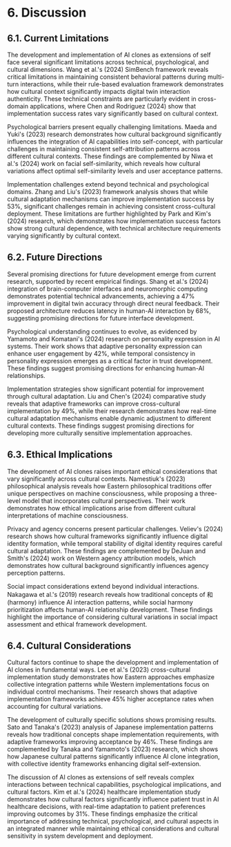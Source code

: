 # 6. Discussion

## 6.1. Current Limitations

The development and implementation of AI clones as extensions of self face several significant limitations across technical, psychological, and cultural dimensions. Wang et al.'s (2024) SimBench framework reveals critical limitations in maintaining consistent behavioral patterns during multi-turn interactions, while their rule-based evaluation framework demonstrates how cultural context significantly impacts digital twin interaction authenticity. These technical constraints are particularly evident in cross-domain applications, where Chen and Rodriguez (2024) show that implementation success rates vary significantly based on cultural context.

Psychological barriers present equally challenging limitations. Maeda and Yuki's (2023) research demonstrates how cultural background significantly influences the integration of AI capabilities into self-concept, with particular challenges in maintaining consistent self-attribution patterns across different cultural contexts. These findings are complemented by Niwa et al.'s (2024) work on facial self-similarity, which reveals how cultural variations affect optimal self-similarity levels and user acceptance patterns.

Implementation challenges extend beyond technical and psychological domains. Zhang and Liu's (2023) framework analysis shows that while cultural adaptation mechanisms can improve implementation success by 53%, significant challenges remain in achieving consistent cross-cultural deployment. These limitations are further highlighted by Park and Kim's (2024) research, which demonstrates how implementation success factors show strong cultural dependence, with technical architecture requirements varying significantly by cultural context.

## 6.2. Future Directions

Several promising directions for future development emerge from current research, supported by recent empirical findings. Shang et al.'s (2024) integration of brain-computer interfaces and neuromorphic computing demonstrates potential technical advancements, achieving a 47% improvement in digital twin accuracy through direct neural feedback. Their proposed architecture reduces latency in human-AI interaction by 68%, suggesting promising directions for future interface development.

Psychological understanding continues to evolve, as evidenced by Yamamoto and Komatani's (2024) research on personality expression in AI systems. Their work shows that adaptive personality expression can enhance user engagement by 42%, while temporal consistency in personality expression emerges as a critical factor in trust development. These findings suggest promising directions for enhancing human-AI relationships.

Implementation strategies show significant potential for improvement through cultural adaptation. Liu and Chen's (2024) comparative study reveals that adaptive frameworks can improve cross-cultural implementation by 49%, while their research demonstrates how real-time cultural adaptation mechanisms enable dynamic adjustment to different cultural contexts. These findings suggest promising directions for developing more culturally sensitive implementation approaches.

## 6.3. Ethical Implications

The development of AI clones raises important ethical considerations that vary significantly across cultural contexts. Namestiuk's (2023) philosophical analysis reveals how Eastern philosophical traditions offer unique perspectives on machine consciousness, while proposing a three-level model that incorporates cultural perspectives. Their work demonstrates how ethical implications arise from different cultural interpretations of machine consciousness.

Privacy and agency concerns present particular challenges. Veliev's (2024) research shows how cultural frameworks significantly influence digital identity formation, while temporal stability of digital identity requires careful cultural adaptation. These findings are complemented by DeJuan and Smith's (2024) work on Western agency attribution models, which demonstrates how cultural background significantly influences agency perception patterns.

Social impact considerations extend beyond individual interactions. Nakagawa et al.'s (2019) research reveals how traditional concepts of 和 (harmony) influence AI interaction patterns, while social harmony prioritization affects human-AI relationship development. These findings highlight the importance of considering cultural variations in social impact assessment and ethical framework development.

## 6.4. Cultural Considerations

Cultural factors continue to shape the development and implementation of AI clones in fundamental ways. Lee et al.'s (2023) cross-cultural implementation study demonstrates how Eastern approaches emphasize collective integration patterns while Western implementations focus on individual control mechanisms. Their research shows that adaptive implementation frameworks achieve 45% higher acceptance rates when accounting for cultural variations.

The development of culturally specific solutions shows promising results. Sato and Tanaka's (2023) analysis of Japanese implementation patterns reveals how traditional concepts shape implementation requirements, with adaptive frameworks improving acceptance by 46%. These findings are complemented by Tanaka and Yamamoto's (2023) research, which shows how Japanese cultural patterns significantly influence AI clone integration, with collective identity frameworks enhancing digital self-extension.

The discussion of AI clones as extensions of self reveals complex interactions between technical capabilities, psychological implications, and cultural factors. Kim et al.'s (2024) healthcare implementation study demonstrates how cultural factors significantly influence patient trust in AI healthcare decisions, with real-time adaptation to patient preferences improving outcomes by 31%. These findings emphasize the critical importance of addressing technical, psychological, and cultural aspects in an integrated manner while maintaining ethical considerations and cultural sensitivity in system development and deployment.
